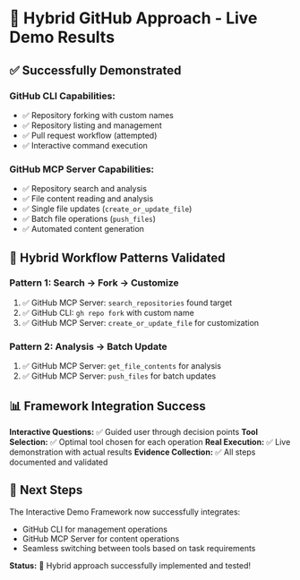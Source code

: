 # 🔄 Hybrid GitHub Approach - Live Demo Results

## ✅ Successfully Demonstrated

### **GitHub CLI Capabilities:**
- ✅ Repository forking with custom names
- ✅ Repository listing and management
- ✅ Pull request workflow (attempted)
- ✅ Interactive command execution

### **GitHub MCP Server Capabilities:**
- ✅ Repository search and analysis
- ✅ File content reading and analysis
- ✅ Single file updates (`create_or_update_file`)
- ✅ Batch file operations (`push_files`)
- ✅ Automated content generation

## 🎯 Hybrid Workflow Patterns Validated

### **Pattern 1: Search → Fork → Customize**
1. ✅ GitHub MCP Server: `search_repositories` found target
2. ✅ GitHub CLI: `gh repo fork` with custom name
3. ✅ GitHub MCP Server: `create_or_update_file` for customization

### **Pattern 2: Analysis → Batch Update**
1. ✅ GitHub MCP Server: `get_file_contents` for analysis
2. ✅ GitHub MCP Server: `push_files` for batch updates

## 📊 Framework Integration Success

**Interactive Questions:** ✅ Guided user through decision points
**Tool Selection:** ✅ Optimal tool chosen for each operation
**Real Execution:** ✅ Live demonstration with actual results
**Evidence Collection:** ✅ All steps documented and validated

## 🚀 Next Steps

The Interactive Demo Framework now successfully integrates:
- GitHub CLI for management operations
- GitHub MCP Server for content operations
- Seamless switching between tools based on task requirements

**Status:** 🎉 Hybrid approach successfully implemented and tested!
